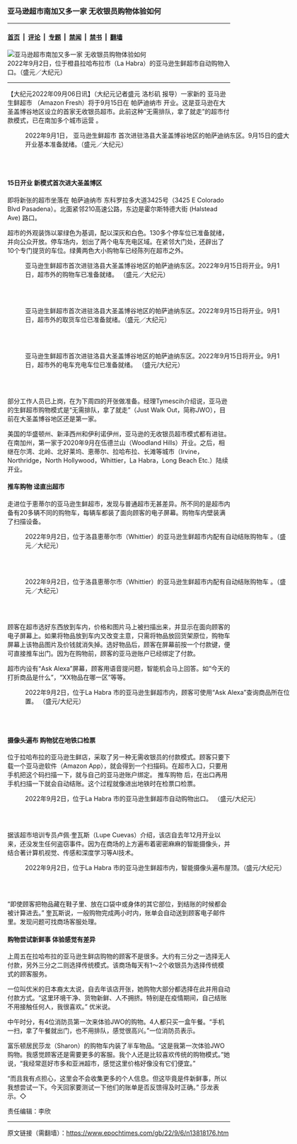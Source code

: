 ### 亚马逊超市南加又多一家 无收银员购物体验如何

---

#### [首页](../../../..?n13818176) &nbsp;|&nbsp; [评论](../../../../../epoch-comment?n13818176) &nbsp;|&nbsp; [专题](../../../../../epoch-special?n13818176) &nbsp;|&nbsp; [禁闻](../../../../../epoch-news?n13818176) &nbsp;|&nbsp; [禁书](../../../../../books?n13818176) &nbsp;|&nbsp; [翻墙](https://github.com/gfw-breaker/nogfw/blob/master/README.md?n13818176)


<div><img alt="亚马逊超市南加又多一家 无收银员购物体验如何" class="attachment-djy_600_400 size-djy_600_400 wp-post-image" src="https://i.epochtimes.com/assets/uploads/2022/09/id13818184-IMG_6961-600x400.jpg"/>
<div class="caption">
 2022年9月2日，位于橙县拉哈布拉市（La Habra）的亚马逊生鲜超市自动购物入口。（盛元／大纪元）
</div></div><hr/><div class="post_content" id="artbody" itemprop="articleBody">
 <!-- article content begin -->
 <p>
  【大纪元2022年09月06日讯】（大纪元记者盛元
  <ok href="https://www.epochtimes.com/gb/tag/%E6%B4%9B%E6%9D%89%E7%9F%B6.html">
   洛杉矶
  </ok>
  报导）一家新的
  <ok href="https://www.epochtimes.com/gb/tag/%E4%BA%9A%E9%A9%AC%E9%80%8A%E7%94%9F%E9%B2%9C%E8%B6%85%E5%B8%82.html">
   亚马逊生鲜超市
  </ok>
  （Amazon Fresh）将于9月15日在
  <ok href="https://www.epochtimes.com/gb/tag/%E5%B8%95%E8%90%A8%E8%BF%AA%E7%BA%B3%E5%B8%82.html">
   帕萨迪纳市
  </ok>
  开业。这是亚马逊在大圣盖博谷地区设立的首家无收银员超市。此前这种“无需排队，拿了就走”的超市付款模式，已在南加多个城市运营 。
 </p>
 <figure aria-describedby="caption-attachment-13818185" class="wp-caption aligncenter" id="attachment_13818185" style="width: 600px">
  <ok href="https://i.epochtimes.com/assets/uploads/2022/09/id13818185-IMG_6940.jpg" target="_blank">
   <img alt="" class="size-large wp-image-13818185" src="https://i.epochtimes.com/assets/uploads/2022/09/id13818185-IMG_6940-600x450.jpg"/>
  </ok>
  <br/><figcaption class="wp-caption-text" id="caption-attachment-13818185">
   2022年9月1日，
   <ok href="https://www.epochtimes.com/gb/tag/%E4%BA%9A%E9%A9%AC%E9%80%8A%E7%94%9F%E9%B2%9C%E8%B6%85%E5%B8%82.html">
    亚马逊生鲜超市
   </ok>
   首次进驻洛县大圣盖博谷地区的帕萨迪纳东区。9月15日的盛大开业基本准备就绪。（盛元／大纪元）
  </figcaption><br/>
 </figure><br/>
 <h4>
  15日开业 新模式首次进大圣盖博区
 </h4>
 <p>
  即将新张的超市坐落在
  <ok href="https://www.epochtimes.com/gb/tag/%E5%B8%95%E8%90%A8%E8%BF%AA%E7%BA%B3%E5%B8%82.html">
   帕萨迪纳市
  </ok>
  东科罗拉多大道3425号（3425 E Colorado Blvd Pasadena）。北面紧邻210高速公路，东边是霍尔斯特德大街 (Halstead Ave) 路口。
 </p>
 <p>
  超市的外观装饰以翠绿色为基调，配以深灰和白色。130多个停车位已准备就绪，并向公众开放。停车场内，划出了两个电车充电区域。在紧邻大门处，还辟出了10个专门提货的车位。绿黄两色大小购物车已经陈列在超市之外。
 </p>
 <figure aria-describedby="caption-attachment-13818186" class="wp-caption aligncenter" id="attachment_13818186" style="width: 600px">
  <ok href="https://i.epochtimes.com/assets/uploads/2022/09/id13818186-IMG_6912.jpg" target="_blank">
   <img alt="" class="size-large wp-image-13818186" src="https://i.epochtimes.com/assets/uploads/2022/09/id13818186-IMG_6912-600x508.jpg"/>
  </ok>
  <br/><figcaption class="wp-caption-text" id="caption-attachment-13818186">
   亚马逊生鲜超市首次进驻洛县大圣盖博谷地区的帕萨迪纳东区。2022年9月15日将开业。9月1日，超市外的购物车已准备就绪。 （盛元／大纪元）
  </figcaption><br/>
 </figure><br/>
 <figure aria-describedby="caption-attachment-13818189" class="wp-caption aligncenter" id="attachment_13818189" style="width: 600px">
  <ok href="https://i.epochtimes.com/assets/uploads/2022/09/id13818189-IMG_6919.jpg" target="_blank">
   <img alt="" class="size-large wp-image-13818189" src="https://i.epochtimes.com/assets/uploads/2022/09/id13818189-IMG_6919-600x450.jpg"/>
  </ok>
  <br/><figcaption class="wp-caption-text" id="caption-attachment-13818189">
   亚马逊生鲜超市首次进驻洛县大圣盖博谷地区的帕萨迪纳东区。2022年9月15日将开业。9月1日，超市外的取货车位已准备就绪。（盛元／大纪元）
  </figcaption><br/>
 </figure><br/>
 <figure aria-describedby="caption-attachment-13818210" class="wp-caption aligncenter" id="attachment_13818210" style="width: 600px">
  <ok href="https://i.epochtimes.com/assets/uploads/2022/09/id13818210-IMG_6927.jpg" target="_blank">
   <img alt="" class="size-large wp-image-13818210" src="https://i.epochtimes.com/assets/uploads/2022/09/id13818210-IMG_6927-600x458.jpg"/>
  </ok>
  <br/><figcaption class="wp-caption-text" id="caption-attachment-13818210">
   亚马逊生鲜超市首次进驻洛县大圣盖博谷地区的帕萨迪纳东区。2022年9月15日将开业。9月1日，超市外的电车充电车位已准备就绪。 （盛元/大纪元）
  </figcaption><br/>
 </figure><br/>
 <p>
  部分工作人员已上岗，在为下周四的开张做准备。经理Tymescih介绍说，亚马逊的生鲜超市购物模式是“无需排队，拿了就走”（Just Walk Out，简称JWO），目前在大圣盖博谷地区还是第一家。
 </p>
 <p>
  美国的华盛顿州、新泽西州和伊利诺伊州，亚马逊的无收银员超市模式都有进驻。在南加州，第一家于2020年9月在伍德兰山（Woodland Hills）开业。之后，相继在尔湾、北岭、北好莱坞、恵蒂尔、拉哈布拉、长滩等城市（Irvine，Northridge，North Hollywood，Whittier，La Habra，Long Beach Etc.）陆续开业。
 </p>
 <h4>
  <ok href="https://www.epochtimes.com/gb/tag/%E6%8E%A8%E8%BD%A6%E8%B4%AD%E7%89%A9.html">
   推车购物
  </ok>
  迳直出超市
 </h4>
 <p>
  走进位于恵蒂尔的亚马逊生鲜超市，发现与普通超市无甚差异。所不同的是超市内备有20多辆不同的购物车，每辆车都装了面向顾客的电子屏幕。购物车内壁装满了扫描设备。
 </p>
 <figure aria-describedby="caption-attachment-13818201" class="wp-caption aligncenter" id="attachment_13818201" style="width: 600px">
  <ok href="https://i.epochtimes.com/assets/uploads/2022/09/id13818201-IMG_6954.jpg" target="_blank">
   <img alt="" class="size-large wp-image-13818201" src="https://i.epochtimes.com/assets/uploads/2022/09/id13818201-IMG_6954-600x450.jpg"/>
  </ok>
  <br/><figcaption class="wp-caption-text" id="caption-attachment-13818201">
   2022年9月2日，位于洛县恵蒂尔市（Whittier）的亚马逊生鲜超市内配有自动结账购物车 。（盛元／大纪元）
  </figcaption><br/>
 </figure><br/>
 <figure aria-describedby="caption-attachment-13818203" class="wp-caption aligncenter" id="attachment_13818203" style="width: 600px">
  <ok href="https://i.epochtimes.com/assets/uploads/2022/09/id13818203-IMG_6955.jpg" target="_blank">
   <img alt="" class="size-large wp-image-13818203" src="https://i.epochtimes.com/assets/uploads/2022/09/id13818203-IMG_6955-600x325.jpg"/>
  </ok>
  <br/><figcaption class="wp-caption-text" id="caption-attachment-13818203">
   2022年9月2日，位于洛县恵蒂尔市（Whittier）的亚马逊生鲜超市内配有自动结账购物车 。（盛元／大纪元）
  </figcaption><br/>
 </figure><br/>
 <p>
  顾客在超市选好东西放到车内，价格和图片马上被扫描出来，并显示在面向顾客的电子屏幕上。如果将物品放到车内又改变主意，只需将物品放回货架原位，购物车屏幕上该物品图片及价钱就消失掉。选好物品后，顾客在屏幕前按一个付款键，便可直接推车出门。因为在购物前，顾客的亚马逊账户已经绑定了付款。
 </p>
 <p>
  超市内设有“Ask Alexa”屏幕，顾客用语音提问题，智能机会马上回答。如“今天的打折商品是什么”，“XX物品在哪一区”等等。
 </p>
 <figure aria-describedby="caption-attachment-13818199" class="wp-caption aligncenter" id="attachment_13818199" style="width: 600px">
  <ok href="https://i.epochtimes.com/assets/uploads/2022/09/id13818199-IMG_6956.jpg" target="_blank">
   <img alt="" class="size-large wp-image-13818199" src="https://i.epochtimes.com/assets/uploads/2022/09/id13818199-IMG_6956-600x450.jpg"/>
  </ok>
  <br/><figcaption class="wp-caption-text" id="caption-attachment-13818199">
   2022年9月2日，位于La Habra 市的亚马逊生鲜超市内，顾客可使用“Ask Alexa”查询商品所在位置。 （盛元/大纪元）
  </figcaption><br/>
 </figure><br/>
 <h4>
  摄像头遍布 购物犹在地铁口检票
 </h4>
 <p>
  位于拉哈布拉的亚马逊生鲜店，采取了另一种无需收银员的付款模式。顾客只要下载一个亚马逊软件（Amazon App），就会得到一个扫描码。在超市入口，只要用手机把这个码扫描一下，就与自己的亚马逊账户绑定。
  <ok href="https://www.epochtimes.com/gb/tag/%E6%8E%A8%E8%BD%A6%E8%B4%AD%E7%89%A9.html">
   推车购物
  </ok>
  后，在出口再用手机扫描一下就会自动结账。这个过程就像进出地铁时在检票口检票。
 </p>
 <figure aria-describedby="caption-attachment-13818191" class="wp-caption aligncenter" id="attachment_13818191" style="width: 600px">
  <ok href="https://i.epochtimes.com/assets/uploads/2022/09/id13818191-IMG_6960.jpg" target="_blank">
   <img alt="" class="size-large wp-image-13818191" src="https://i.epochtimes.com/assets/uploads/2022/09/id13818191-IMG_6960-600x391.jpg"/>
  </ok>
  <br/><figcaption class="wp-caption-text" id="caption-attachment-13818191">
   2022年9月2日，位于La Habra 市的亚马逊生鲜超市自动购物出口。 （盛元/大纪元）
  </figcaption><br/>
 </figure><br/>
 <p>
  据该超市培训专员卢佩·奎瓦斯（Lupe Cuevas）介绍，该店自去年12月开业以来，还没发生任何盗窃事件。因为在商场的上方遍布着密密麻麻的智能摄像头，并结合著计算机视觉、传感和深度学习等AI技术。
 </p>
 <figure aria-describedby="caption-attachment-13818196" class="wp-caption aligncenter" id="attachment_13818196" style="width: 600px">
  <ok href="https://i.epochtimes.com/assets/uploads/2022/09/id13818196-IMG_6957.jpg" target="_blank">
   <img alt="" class="size-large wp-image-13818196" src="https://i.epochtimes.com/assets/uploads/2022/09/id13818196-IMG_6957-600x508.jpg"/>
  </ok>
  <br/><figcaption class="wp-caption-text" id="caption-attachment-13818196">
   2022年9月2日，位于La Habra 市的亚马逊生鲜超市内，智能摄像头遍布屋顶。（盛元/大纪元）
  </figcaption><br/>
 </figure><br/>
 <p>
  “即使顾客把物品藏在鞋子里、放在口袋中或身体的其它部位，到结账的时候都会被计算进去。” 奎瓦斯说，一般购物完成两小时内，账单会自动送到顾客电子邮件里。发现问题可找商场客服处理。
 </p>
 <h4>
  购物尝试新鲜事 体验感觉有差异
 </h4>
 <p>
  上周五在拉哈布拉的亚马逊生鲜店购物的顾客不是很多。大约有三分之一选择无人付款，另外三分之二则选择传统模式。该商场每天有1～2个收银员为选择传统模式的顾客服务。
 </p>
 <p>
  一位叫优米的日本裔太太说，自去年该店开张，她购物大部分都选择在此并用自动付款方式。“这里环境干净、货物新鲜、人不拥挤。特别是在疫情期间，自己结账不用接触任何人，我很喜欢。” 优米说。
 </p>
 <p>
  中午时分，有4位消防员第一次来体验JWO的购物。4人都只买一盒午餐。“手机一扫，拿了午餐就出门，也不用排队，感觉很高兴。”一位消防员表示。
 </p>
 <p>
  富乐顿居民莎龙（Sharon）的购物车内装了半车物品。“这是我第一次体验JWO购物。我感觉顾客还是需要更多的客服。我个人还是比较喜欢传统的购物模式。”她说，“我经常逛好市多和亚洲超市，感觉这里价格好像没有它们便宜。”
 </p>
 <p>
  “而且我有点担心，这里会不会收集更多的个人信息。但这毕竟是件新鲜事，所以我想尝试一下。今天回家要测试一下他们的账单是否反馈得及时正确。” 莎龙表示。◇
 </p>
 <p>
  责任编辑：李欣
 </p>
 <!-- article content end -->
 <div id="below_article_ad">
 </div>
</div>


---

原文链接（需翻墙）：https://www.epochtimes.com/gb/22/9/6/n13818176.htm